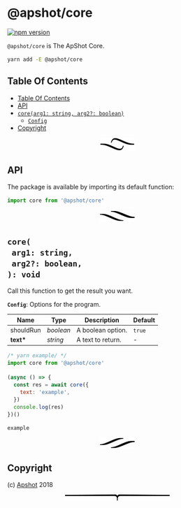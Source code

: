 # @apshot/core

[![npm version](https://badge.fury.io/js/@apshot/core.svg)](https://npmjs.org/package/@apshot/core)

`@apshot/core` is The ApShot Core.

```sh
yarn add -E @apshot/core
```

## Table Of Contents

- [Table Of Contents](#table-of-contents)
- [API](#api)
- [`core(arg1: string, arg2?: boolean)`](#mynewpackagearg1-stringarg2-boolean-void)
  * [`Config`](#type-config)
- [Copyright](#copyright)

<p align="center"><a href="#table-of-contents"><img src=".documentary/section-breaks/0.svg?sanitize=true"></a></p>

## API

The package is available by importing its default function:

```js
import core from '@apshot/core'
```

<p align="center"><a href="#table-of-contents"><img src=".documentary/section-breaks/1.svg?sanitize=true"></a></p>

## `core(`<br/>&nbsp;&nbsp;`arg1: string,`<br/>&nbsp;&nbsp;`arg2?: boolean,`<br/>`): void`

Call this function to get the result you want.

__<a name="type-config">`Config`</a>__: Options for the program.

|   Name    |   Type    |    Description    | Default |
| --------- | --------- | ----------------- | ------- |
| shouldRun | _boolean_ | A boolean option. | `true`  |
| __text*__ | _string_  | A text to return. | -       |

```js
/* yarn example/ */
import core from '@apshot/core'

(async () => {
  const res = await core({
    text: 'example',
  })
  console.log(res)
})()
```
```
example
```

<p align="center"><a href="#table-of-contents"><img src=".documentary/section-breaks/2.svg?sanitize=true"></a></p>

## Copyright

(c) [Apshot][1] 2018

[1]: https://appshot.io

<p align="center"><a href="#table-of-contents"><img src=".documentary/section-breaks/-1.svg?sanitize=true"></a></p>
